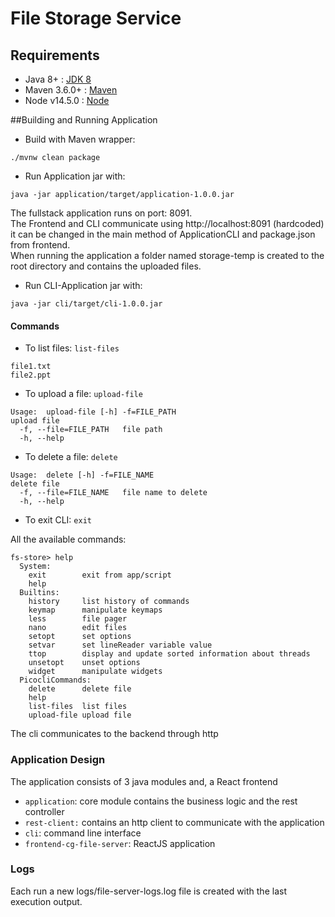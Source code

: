 # File Storage Service


## Requirements
- Java 8+ : [JDK 8]
- Maven 3.6.0+ : [Maven]
- Node v14.5.0 : [Node]

##Building and Running Application
- Build with Maven wrapper:
```
./mvnw clean package
```

- Run Application jar with:
```
java -jar application/target/application-1.0.0.jar
```

The fullstack application runs on port: 8091.
<br>
The Frontend and CLI communicate using http://localhost:8091 (hardcoded) it can be changed in the main method
of ApplicationCLI and package.json from frontend.
<br>
When running the application a folder named storage-temp is created to the root directory
and contains the uploaded files.

- Run CLI-Application jar with:
```
java -jar cli/target/cli-1.0.0.jar 
```
#### Commands

- To list files:
`list-files`
```
file1.txt
file2.ppt
```

- To upload a file:
`upload-file`
```
Usage:  upload-file [-h] -f=FILE_PATH
upload file
  -f, --file=FILE_PATH   file path
  -h, --help
```

- To delete a file:
`delete`
```
Usage:  delete [-h] -f=FILE_NAME
delete file
  -f, --file=FILE_NAME   file name to delete
  -h, --help
```
- To exit CLI:
`exit`

All the available commands:
```
fs-store> help
  System:
    exit        exit from app/script
    help        
  Builtins:
    history     list history of commands
    keymap      manipulate keymaps
    less        file pager
    nano        edit files
    setopt      set options
    setvar      set lineReader variable value
    ttop        display and update sorted information about threads
    unsetopt    unset options
    widget      manipulate widgets
  PicocliCommands:
    delete      delete file
    help        
    list-files  list files
    upload-file upload file
````

The cli communicates to the backend through http


### Application Design
The application consists of 3 java modules and, a React frontend
- `application`: core module contains the business logic and the rest controller
- `rest-client:` contains an http client to communicate with the application
- `cli`: command line interface
- `frontend-cg-file-server`: ReactJS application

### Logs
Each run a new logs/file-server-logs.log file is created with the last execution output.

[JDK 8]: https://jdk.java.net/8/
[Maven]: https://maven.apache.org/install.html
[Node]: https://nodejs.org/en/blog/release/v14.5.0/

